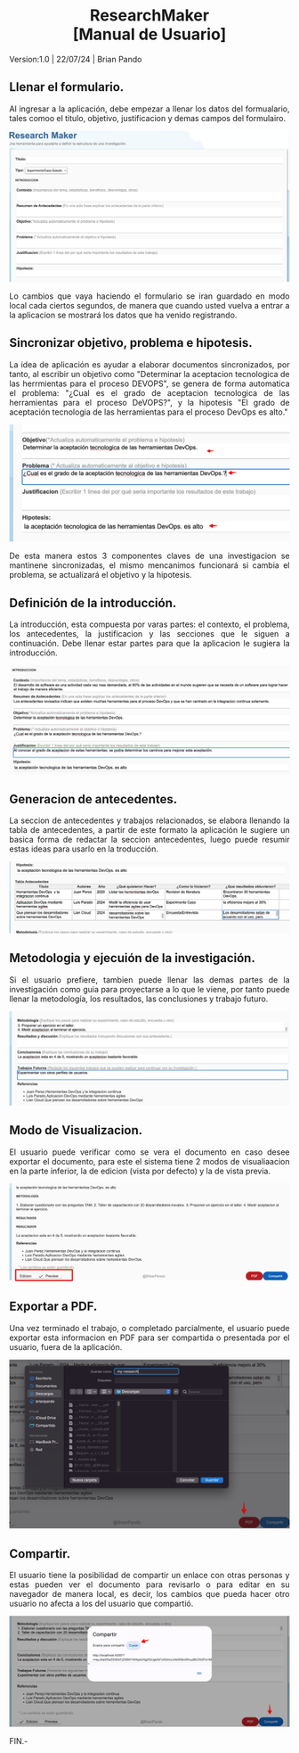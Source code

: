 <h1 style="text-align:center">ResearchMaker<br /> [Manual de Usuario]</h1>
<p> Version:1.0 | 22/07/24 | Brian Pando </p>


## Llenar el formulario.
<p style="text-align:justify">Al ingresar a la aplicación, debe empezar a llenar los datos del formualario, tales comoo el titulo, objetivo, justificacion y demas campos del formulairo.</p>

<p style="text-align:center;">
<img src="form.png"/>
</p>

<p style="text-align:justify">Lo cambios que vaya haciendo el formulario se iran guardado en modo local cada ciertos segundos, de manera que cuando usted vuelva a entrar a la aplicacion se mostrará los datos que ha venido registrando.</p>

## Sincronizar objetivo, problema e hipotesis.
<p style="text-align:justify">La idea de aplicación es ayudar a elaborar documentos sincronizados, por tanto, al escribir un objetivo como "Determinar la aceptacion tecnologica de las herrmientas para el proceso DEVOPS", se genera de forma automatica el problema: "¿Cual es el grado de aceptacion tecnologica de las herramientas para el proceso DeVOPS?", y la hipotesis "El grado de aceptación tecnologia de las herramientas para el proceso DevOps es alto."</p>

<p style="text-align:center;">
<img src="objetive.png"/>
</p>

<p style="text-align:justify">De esta manera estos 3 componentes claves de una investigacion se mantinene sincronizadas, el mismo mencanimos funcionará si cambia el problema, se actualizará el objetivo y la hipotesis.</p>

## Definición de la introducción.
<p style="text-align:justify">La introducción, esta compuesta por varas partes: el contexto, el problema, los antecedentes, la justificacion y las secciones que le siguen a continuación. Debe llenar estar partes para que la aplicacion le sugiera la introducción.</p>

<p style="text-align:center;">
<img src="intro.png"/>
</p>

## Generacion de antecedentes.
<p style="text-align:justify">La seccion de antecedentes y trabajos relacionados, se elabora llenando la tabla de antecedentes, a partir de este formato la aplicación le sugiere un basica forma de redactar la seccion antecedentes, luego puede resumir estas ideas para usarlo en la troducción.</p>
<p style="text-align:center;">
<img src="ante.png"/>
</p>

## Metodologia y ejecuión de la investigación.
<p style="text-align:justify">Si el usuario prefiere, tambien puede llenar las demas partes de la investigación como guia para proyectarse a lo que le viene, por tanto puede llenar la metodología, los resultados, las conclusiones y trabajo futuro.</p>
<p style="text-align:center;">
<img src="otros.png"/>
</p>

## Modo de Visualizacion.
<p style="text-align:justify">El usuario puede verificar como se vera el documento en caso desee exportar el documento, para este el sistema tiene 2 modos de visualiaacion en la parte inferior, la de edicion (vista por defecto) y la de vista previa.</p>
<p style="text-align:center;">
<img src="mode.png"/>
</p>

## Exportar a PDF.
<p style="text-align:justify">Una vez terminado el trabajo, o completado parcialmente, el usuario puede exportar esta informacion en PDF para ser compartida o presentada por el usuario, fuera de la aplicación.</p>
<p style="text-align:center;">
<img src="export.png"/>
</p>

## Compartir.
<p style="text-align:justify">El usuario tiene la posibilidad de compartir un enlace con otras personas y estas pueden ver el documento para revisarlo o para editar en su navegador de manera local, es decir, los cambios que pueda hacer otro usuario no afecta a los del usuario que compartió.</p>
<p style="text-align:center;">
<img src="share.png"/>
</p>
<p>FIN.-</p>
